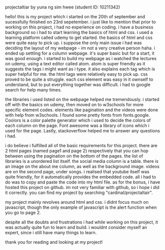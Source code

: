 projectaltiar by yuna ng sim hwee (student ID: 10211342)

hello! this is my project which i started on the 20th of september and sucessfully finished on 23rd sepetember. 
i just like to mention that prior to working on this project, i had no experience on coding. i have a business background so i had to start learning the basics of html and css. 
i used a learning platform called udemy to get started. the basics of html and css were quite easy to pick up.
i suppose the only main issue i had was deciding the layout of my webpage - im not a very creative person haha. i ended up settling for a column webpage. it's super basic but for a start, it was good enough. 
i started to build my webpage as i watched the lectures on udemy, using a text editor called atom. atom is super friendly as it suggests the tags i might want as i type. it also explains each tag which is super helpful for me. the html tags were relatively easy to pick up. css proved to be quite a struggle. each css element was easy in it ownself to understand, but to put everything together was difficult. i had to google search for help many times.

the libraries i used listed on the webpage helped me tremendously. i started off with the basics on udemy, then moved on to w3schools for more specific element codes. elements like pagination and the videos were done with help from w3schools. I found some pretty fonts from fonts.google. Coolors is a color palette generator which i used to decide the colors of each column on the page. Font awesome was a library of icons which i used for the page. Lastly, stackoverflow helped me to answer any questions i had. 

i do believe i fulfilled all of the basic requirements for this project. 
there are 2 html pages (named page1 and page 2) respectively that you can hop between using the pagination on the bottom of the pages.
the list of libraries is a unordered list itself. the social media column is a table. there is an image on the about me column, as well as the background image. 
videos are on the second page, under songs. i realised that youtube itself was quite friendly, for it automatically provides the embedded code. all i had to do was to copy and paste the code into my html file. 
as for the bonus, i have hosted this project on github. im not very familiar with github, so i hope i did it correctly. you can find my project by searching "cardinal/projectaltair". 

my project mainly revolves around html and css. i didnt focus much on javascript, though the only example of javascript is the alert function when you go to page 2. 

despite all the doubts and frustrations i had while working on this project, it was actually quite fun to learn and build. i wouldnt consider myself an expert, since i still have many things to learn. 

thank you for reading and looking at my project!
